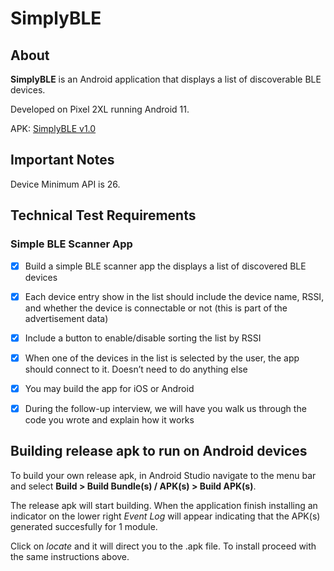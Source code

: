 # SimplyBLE

## About

**SimplyBLE** is an Android application that displays a list of discoverable BLE devices.

Developed on Pixel 2XL running Android 11.

APK: [SimplyBLE v1.0](https://github.com/jekkogray/SimplyBLE/releases/tag/v1.0)

## Important Notes
Device Minimum API is 26.

## Technical Test Requirements
### Simple BLE Scanner App
- [x] Build a simple BLE scanner app the displays a list of discovered BLE devices 
- [x] Each device entry show in the list should include the device name, RSSI, and whether the device is connectable or not (this is part of the advertisement data)
- [x] Include a button to enable/disable sorting the list by RSSI
- [x] When one of the devices in the list is selected by the user, the app should connect to it.  Doesn’t need to do anything else
- [x] You may build the app for iOS or Android 
- [x] During the follow-up interview, we will have you walk us through the code you wrote and explain how it works 


## Building release apk to run on Android devices
To build your own release apk, in Android Studio navigate to the menu bar and select <b>Build > Build Bundle(s) / APK(s) > Build APK(s)</b>.

The release apk will start building.
When the application finish installing an indicator on the lower right *Event Log* will appear
indicating that the APK(s) generated succesfully for 1 module. 

Click on *locate* and it will direct you to the .apk file. 
To install proceed with the same instructions above.



